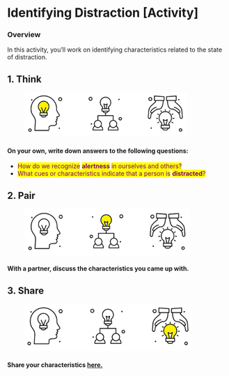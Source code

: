 # Identifying Distraction \[Activity]

### Overview&#x20;

In this activity, you’ll work on identifying characteristics related to the state of distraction.

## 1. Think&#x20;

<div align="left">

<figure><img src="../.gitbook/assets/3 vectors - think yellow.png" alt="" width="373"><figcaption></figcaption></figure>

</div>

#### On your own, write down answers to the following questions: &#x20;

* <mark style="color:purple;">How do we recognize</mark> <mark style="color:purple;"></mark><mark style="color:purple;">**alertness**</mark> <mark style="color:purple;"></mark><mark style="color:purple;">in ourselves and others?</mark>&#x20;
* <mark style="color:purple;">What cues or characteristics indicate that a person is</mark> <mark style="color:purple;"></mark><mark style="color:purple;">**distracted**</mark><mark style="color:purple;">?</mark>

## 2. Pair

<div align="left">

<figure><img src="../.gitbook/assets/3 vectors - pair yellow.png" alt="" width="380"><figcaption></figcaption></figure>

</div>

#### With a partner, discuss the characteristics you came up with.&#x20;

## 3. Share

<div align="left">

<figure><img src="../.gitbook/assets/3 vectors - share yellow.png" alt="" width="385"><figcaption></figcaption></figure>

</div>

#### Share your characteristics [here.](https://jamboard.google.com/d/1hl8j9C71M-c26si500VDR7DIiD7zUTTF6JQb1cz\_iRQ/viewer?f=3)
